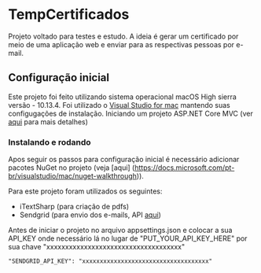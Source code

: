 # TempCertificados

Projeto voltado para testes e estudo. A ideia é gerar um certificado por meio de uma aplicação web e enviar para as respectivas pessoas por e-mail.

## Configuração inicial

Este projeto foi feito utilizando sistema operacional macOS High sierra versão - 10.13.4.
Foi utilizado o [Visual Studio for mac](https://visualstudio.microsoft.com/vs/mac/) mantendo suas configugações de instalação. Iniciando um projeto ASP.NET Core MVC (ver [aqui](https://docs.microsoft.com/pt-br/aspnet/core/tutorials/first-mvc-app-mac/start-mvc?view=aspnetcore-2.1) para mais detalhes)

### Instalando e rodando

Apos seguir os passos para configuração inicial é necessário adicionar pacotes NuGet no projeto (veja [aqui] (https://docs.microsoft.com/pt-br/visualstudio/mac/nuget-walkthrough)).

Para este projeto foram utilizados os seguintes:

* iTextSharp (para criação de pdfs)
* Sendgrid (para envio dos e-mails, API [aqui](https://sendgrid.com/docs/API_Reference/index.html))

Antes de iniciar o projeto no arquivo appsettings.json e colocar a sua API_KEY onde necessário lá no lugar de "PUT_YOUR_API_KEY_HERE" por sua chave "xxxxxxxxxxxxxxxxxxxxxxxxxxxxxxxxxxxx"

```
"SENDGRID_API_KEY": "xxxxxxxxxxxxxxxxxxxxxxxxxxxxxxxxxxxx" 
```
